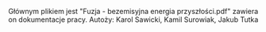 Głównym plikiem jest "Fuzja - bezemisyjna energia przyszłości.pdf" zawiera on dokumentacje pracy.
Autoży: Karol Sawicki, Kamil Surowiak, Jakub Tutka
